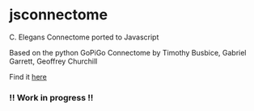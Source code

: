 # jsconnectome

C. Elegans Connectome ported to Javascript

Based on the python GoPiGo Connectome by Timothy Busbice, Gabriel Garrett, Geoffrey Churchill

Find it <a href="https://github.com/Connectome/GoPiGo">here</a>

### !! Work in progress !!